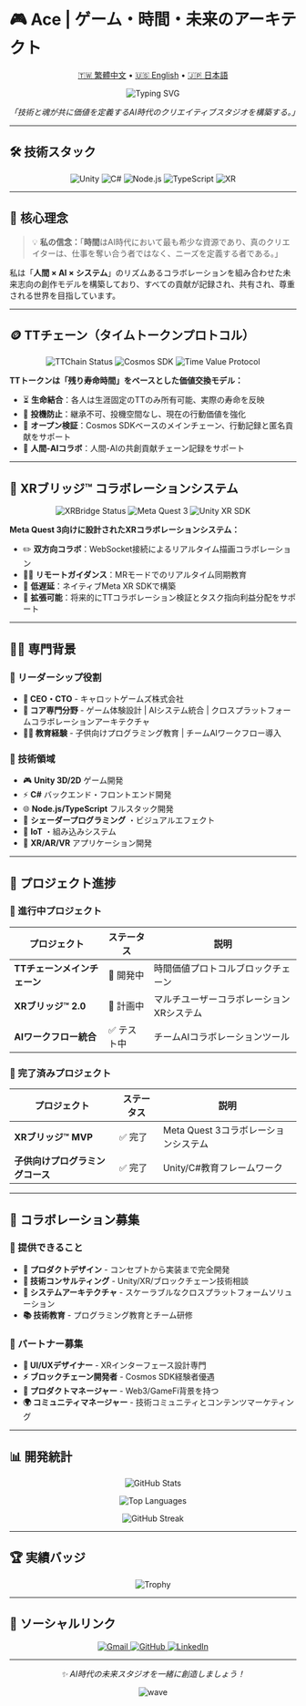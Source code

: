 # 🎮 Ace | ゲーム・時間・未来のアーキテクト

<p align="center">
  <a href="README.md">🇹🇼 繁體中文</a> •
  <a href="README.en.md">🇺🇸 English</a> •
  <a href="README.ja.md">🇯🇵 日本語</a>
</p>

<p align="center">
  <img src="https://readme-typing-svg.demolab.com?font=Fira+Code&pause=1000&color=36BCF7&center=true&vCenter=true&width=435&lines=CEO+×+CTO+×+Unity+Engineer;Systems+Designer;Building+Future+Creative+Studios;Time+Token+%26+XR+Bridge+Creator" alt="Typing SVG" />
</p>

<p align="center">
  <em>「技術と魂が共に価値を定義するAI時代のクリエイティブスタジオを構築する。」</em>
</p>

---

## 🛠 技術スタック

<p align="center">
  <img src="https://img.shields.io/badge/Unity-100000?style=flat-square&logo=unity&logoColor=white" alt="Unity"/>
  <img src="https://img.shields.io/badge/C%23-239120?style=flat-square&logo=c-sharp&logoColor=white" alt="C#"/>
  <img src="https://img.shields.io/badge/Node.js-339933?style=flat-square&logo=nodedotjs&logoColor=white" alt="Node.js"/>
  <img src="https://img.shields.io/badge/TypeScript-007ACC?style=flat-square&logo=typescript&logoColor=white" alt="TypeScript"/>
  <img src="https://img.shields.io/badge/XR-FF6B6B?style=flat-square&logo=oculus&logoColor=white" alt="XR"/>
</p>

---

## 🎯 核心理念

> 💡 **私の信念：**「**時間**はAI時代において最も希少な資源であり、真のクリエイターは、仕事を奪い合う者ではなく、ニーズを定義する者である。」

私は「**人間 × AI × システム**」のリズムあるコラボレーションを組み合わせた未来志向の創作モデルを構築しており、すべての貢献が記録され、共有され、尊重される世界を目指しています。

---

## 🪙 TTチェーン（タイムトークンプロトコル）

<p align="center">
  <img src="https://img.shields.io/badge/ステータス-🔨%20開発中-orange?style=flat-square" alt="TTChain Status"/>
  <img src="https://img.shields.io/badge/技術-Cosmos%20SDK-blue?style=flat-square" alt="Cosmos SDK"/>
  <img src="https://img.shields.io/badge/タイプ-時間価値プロトコル-purple?style=flat-square" alt="Time Value Protocol"/>
</p>

**TTトークンは「残り寿命時間」をベースとした価値交換モデル：**

- ⏳ **生命結合**：各人は生涯固定のTTのみ所有可能、実際の寿命を反映
- 🧬 **投機防止**：継承不可、投機空間なし、現在の行動価値を強化
- 🔐 **オープン検証**：Cosmos SDKベースのメインチェーン、行動記録と匿名貢献をサポート
- 📡 **人間-AIコラボ**：人間-AIの共創貢献チェーン記録をサポート

---

## 🧱 XRブリッジ™ コラボレーションシステム

<p align="center">
  <img src="https://img.shields.io/badge/ステータス-✅%20MVP%20完了-success?style=flat-square" alt="XRBridge Status"/>
  <img src="https://img.shields.io/badge/プラットフォーム-Meta%20Quest%203-ff69b4?style=flat-square" alt="Meta Quest 3"/>
  <img src="https://img.shields.io/badge/技術-Unity%20XR%20SDK-00599C?style=flat-square" alt="Unity XR SDK"/>
</p>

**Meta Quest 3向けに設計されたXRコラボレーションシステム：**

- ✏️ **双方向コラボ**：WebSocket接続によるリアルタイム描画コラボレーション
- 🧑‍🏫 **リモートガイダンス**：MRモードでのリアルタイム同期教育
- 📡 **低遅延**：ネイティブMeta XR SDKで構築
- 🔧 **拡張可能**：将来的にTTコラボレーション検証とタスク指向利益分配をサポート

---

## 👨‍💻 専門背景

### 🚀 リーダーシップ役割
- **🏢 CEO・CTO** - キャロットゲームズ株式会社
- **🎯 コア専門分野** - ゲーム体験設計 | AIシステム統合 | クロスプラットフォームコラボレーションアーキテクチャ
- **🧑‍🏫 教育経験** - 子供向けプログラミング教育 | チームAIワークフロー導入

### 💼 技術領域
- 🎮 **Unity 3D/2D** ゲーム開発
- ⚡ **C#** バックエンド・フロントエンド開発
- 🌐 **Node.js/TypeScript** フルスタック開発
- 🎨 **シェーダープログラミング** ・ビジュアルエフェクト
- 🤖 **IoT** ・組み込みシステム
- 📱 **XR/AR/VR** アプリケーション開発

---

## 🔭 プロジェクト進捗

### 🎯 進行中プロジェクト

| プロジェクト | ステータス | 説明 |
|-------------|-----------|------|
| **TTチェーンメインチェーン** | 🔨 開発中 | 時間価値プロトコルブロックチェーン |
| **XRブリッジ™ 2.0** | 🚧 計画中 | マルチユーザーコラボレーションXRシステム |
| **AIワークフロー統合** | ✅ テスト中 | チームAIコラボレーションツール |

### 🎉 完了済みプロジェクト

| プロジェクト | ステータス | 説明 |
|-------------|-----------|------|
| **XRブリッジ™ MVP** | ✅ 完了 | Meta Quest 3コラボレーションシステム |
| **子供向けプログラミングコース** | ✅ 完了 | Unity/C#教育フレームワーク |

---

## 🤝 コラボレーション募集

### 💫 提供できること
- **🎨 プロダクトデザイン** - コンセプトから実装まで完全開発
- **🧠 技術コンサルティング** - Unity/XR/ブロックチェーン技術相談
- **🚀 システムアーキテクチャ** - スケーラブルなクロスプラットフォームソリューション
- **📚 技術教育** - プログラミング教育とチーム研修

### 🎯 パートナー募集
- **🎨 UI/UXデザイナー** - XRインターフェース設計専門
- **⚡ ブロックチェーン開発者** - Cosmos SDK経験者優遇
- **💼 プロダクトマネージャー** - Web3/GameFi背景を持つ
- **🌍 コミュニティマネージャー** - 技術コミュニティとコンテンツマーケティング

---

## 📊 開発統計

<p align="center">
  <img src="https://github-readme-stats.vercel.app/api?username=tk009999&theme=tokyonight&hide_border=true&count_private=true" alt="GitHub Stats" />
</p>

<p align="center">
  <img src="https://github-readme-stats.vercel.app/api/top-langs/?username=tk009999&layout=compact&theme=tokyonight&hide_border=true" alt="Top Languages"/>
</p>

<p align="center">
  <img src="http://github-readme-streak-stats.herokuapp.com?user=tk009999&theme=tokyonight&hide_border=true" alt="GitHub Streak" />
</p>

---

## 🏆 実績バッジ

<p align="center">
  <img src="https://github-profile-trophy.vercel.app/?username=tk009999&theme=tokyonight&no-frame=true&column=6" alt="Trophy"/>
</p>

---

## 📱 ソーシャルリンク

<p align="center">
  <a href="mailto:tk009999@gmail.com">
    <img src="https://img.shields.io/badge/Gmail-D14836?style=flat-square&logo=gmail&logoColor=white" alt="Gmail"/>
  </a>
  <a href="https://github.com/tk009999">
    <img src="https://img.shields.io/badge/GitHub-100000?style=flat-square&logo=github&logoColor=white" alt="GitHub"/>
  </a>
  <a href="https://linkedin.com/in/tk009999">
    <img src="https://img.shields.io/badge/LinkedIn-0077B5?style=flat-square&logo=linkedin&logoColor=white" alt="LinkedIn"/>
  </a>
</p>

---

<p align="center">
  <em>✨ AI時代の未来スタジオを一緒に創造しましょう！</em>
</p>

<p align="center">
  <img src="https://capsule-render.vercel.app/api?type=waving&color=gradient&height=60&section=footer" alt="wave"/>
</p> 
